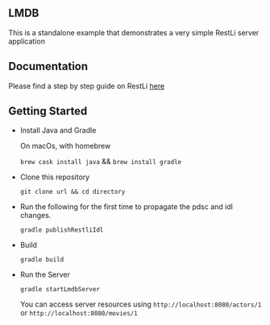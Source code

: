 ## LMDB
This is a standalone example that demonstrates a very simple RestLi server application 

## Documentation
Please find a step by step guide on RestLi [here](https://github.com/linkedin/rest.li/wiki/Quickstart:-A-Tutorial-Introduction-to-Rest.li)

## Getting Started

- Install Java and Gradle
  
  On macOs, with homebrew
  
  `brew cask install java` && `brew install gradle`

- Clone this repository

  `git clone url && cd directory`

- Run the following for the first time to propagate the pdsc and idl changes.

  `gradle publishRestliIdl`
  
- Build 

  `gradle build`
  
- Run the Server

  `gradle startLmdbServer`
  
  You can access server resources using `http://localhost:8080/actors/1` or `http://localhost:8080/movies/1`  
  

